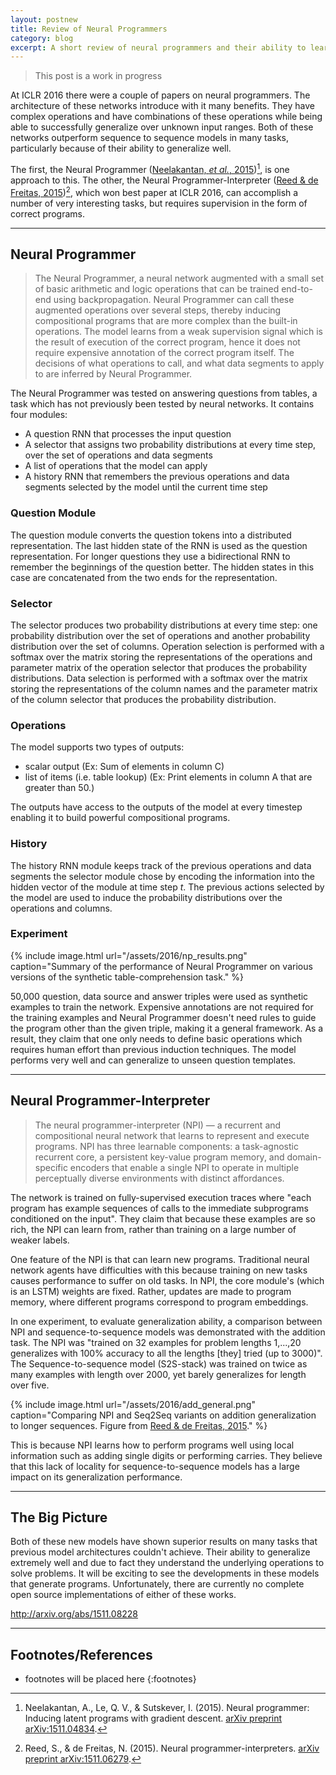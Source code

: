 ```yaml
---
layout: postnew
title: Review of Neural Programmers
category: blog
excerpt: A short review of neural programmers and their ability to learn programs
---
```




> This post is a work in progress

At ICLR 2016 there were a couple of papers on neural programmers. The architecture of these networks introduce with it many benefits. They have complex operations and have combinations of these operations while being able to successfully generalize over unknown input ranges. Both of these networks outperform sequence to sequence models in many tasks, particularly because of their ability to generalize well.

The first, the Neural Programmer ([Neelakantan, *et al.*, 2015])[^1], is one approach to this. The other, the Neural Programmer-Interpreter ([Reed & de Freitas, 2015])[^2], which won best paper at ICLR 2016, can accomplish a number of very interesting tasks, but requires supervision in the form of correct programs.

---

## Neural Programmer

> The Neural Programmer, a neural network augmented with a small set of basic
> arithmetic and logic operations that can be trained end-to-end using backpropagation.
> Neural Programmer can call these augmented operations over several steps,
> thereby inducing compositional programs that are more complex than the built-in
> operations. The model learns from a weak supervision signal which is the result of
> execution of the correct program, hence it does not require expensive annotation
> of the correct program itself. The decisions of what operations to call, and what
> data segments to apply to are inferred by Neural Programmer.

The Neural Programmer was tested on answering questions from tables, a task which has not previously been tested by neural networks. It contains four modules:

* A question RNN that processes the input question
* A selector that assigns two probability distributions at every time step, over the set of operations and data segments
* A list of operations that the model can apply
* A history RNN that remembers the previous operations and data segments selected by the model until the current time step

### Question Module

The question module converts the question tokens into a distributed representation. The last hidden state of the RNN is used as the question representation. For longer questions they use a bidirectional RNN to remember the beginnings of the question better. The hidden states in this case are concatenated from the two ends for the representation.

### Selector

The selector produces two probability distributions at every time step: one probability distribution over the set of operations and another probability distribution over the set of columns. Operation selection is performed with a softmax over the matrix storing the representations of the operations and parameter matrix of the operation selector that produces the probability distributions. Data selection is performed with a softmax over the matrix storing the representations of the column names and the parameter matrix of the column selector that produces the probability distribution.

### Operations

The model supports two types of outputs:

* scalar output (Ex: Sum of elements in column C)
* list of items (i.e. table lookup) (Ex: Print elements in column A that are greater than 50.)

The outputs have access to the outputs of the model at every timestep enabling it to build powerful compositional programs.

### History

The history RNN module keeps track of the previous operations and data segments the selector module chose by encoding the information into the hidden vector of the module at time step _t_. The previous actions selected by the model are used to induce the probability distributions over the operations and columns.

### Experiment

{% include image.html url="/assets/2016/np_results.png" caption="Summary of the performance of Neural Programmer on various versions of the synthetic table-comprehension task." %}

50,000 question, data source and answer triples were used as synthetic examples to train the network. Expensive annotations are not required for the training examples and Neural Programmer doesn't need rules to guide the program other than the given triple, making it a general framework. As a result, they claim that one only needs to define basic operations which requires human effort than previous induction techniques. The model performs very well and can generalize to unseen question templates.

---

## Neural Programmer-Interpreter

> The neural programmer-interpreter (NPI) &mdash; a recurrent and compositional
> neural network that learns to represent and execute programs. NPI has three
> learnable components: a task-agnostic recurrent core, a persistent key-value program
> memory, and domain-specific encoders that enable a single NPI to operate in
> multiple perceptually diverse environments with distinct affordances.

The network is trained on fully-supervised execution traces where "each program has example sequences of calls to the immediate subprograms conditioned on the input". They claim that because these examples are so rich, the NPI can learn from, rather than training on a large number of weaker labels.

One feature of the NPI is that can learn new programs. Traditional neural network agents have difficulties with this because training on new tasks causes performance to suffer on old tasks. In NPI, the core module's (which is an LSTM) weights are fixed. Rather, updates are made to program memory, where different programs correspond to program embeddings.

In one experiment, to evaluate generalization ability, a comparison between NPI and sequence-to-sequence models was demonstrated with the addition task. The NPI was "trained on 32 examples for problem lengths 1,...,20 generalizes with 100% accuracy to all the lengths [they] tried (up to 3000)". The Sequence-to-sequence model (S2S-stack) was trained on twice as many examples with length over 2000, yet barely generalizes for length over five.

{% include image.html url="/assets/2016/add_general.png" caption="Comparing NPI and Seq2Seq variants on addition generalization to longer sequences. Figure from [Reed & de Freitas, 2015]." %}

This is because NPI learns how to perform programs well using local information such as adding single digits or performing carries. They believe that this lack of locality for sequence-to-sequence models has a large impact on its generalization performance.

---

## The Big Picture

Both of these new models have shown superior results on many tasks that previous model architectures couldn't achieve. Their ability to generalize extremely well and due to fact they understand the underlying operations to solve problems. It will be exciting to see the developments in these models that generate programs. Unfortunately, there are currently no complete open source implementations of either of these works.

[Neelakantan, *et al.*, 2015]: http://arxiv.org/abs/1511.04834
[Reed & de Freitas, 2015]: https://arxiv.org/abs/1511.06279

http://arxiv.org/abs/1511.08228

<!-- Appendix -->
[^1]: Neelakantan, A., Le, Q. V., & Sutskever, I. (2015). Neural programmer: Inducing latent programs with gradient descent. [arXiv preprint arXiv:1511.04834][Neelakantan, *et al.*, 2015].
[^2]: Reed, S., & de Freitas, N. (2015). Neural programmer-interpreters. [arXiv preprint arXiv:1511.06279][Reed & de Freitas, 2015].

---
## Footnotes/References

* footnotes will be placed here
{:footnotes}
